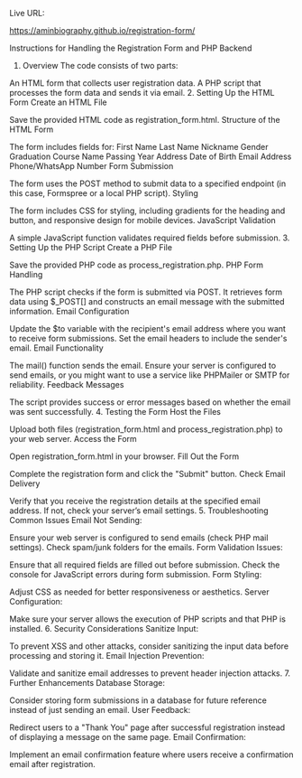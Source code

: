 Live URL:

https://aminbiography.github.io/registration-form/




Instructions for Handling the Registration Form and PHP Backend
1. Overview
The code consists of two parts:

An HTML form that collects user registration data.
A PHP script that processes the form data and sends it via email.
2. Setting Up the HTML Form
Create an HTML File

Save the provided HTML code as registration_form.html.
Structure of the HTML Form

The form includes fields for:
First Name
Last Name
Nickname
Gender
Graduation Course Name
Passing Year
Address
Date of Birth
Email Address
Phone/WhatsApp Number
Form Submission

The form uses the POST method to submit data to a specified endpoint (in this case, Formspree or a local PHP script).
Styling

The form includes CSS for styling, including gradients for the heading and button, and responsive design for mobile devices.
JavaScript Validation

A simple JavaScript function validates required fields before submission.
3. Setting Up the PHP Script
Create a PHP File

Save the provided PHP code as process_registration.php.
PHP Form Handling

The PHP script checks if the form is submitted via POST.
It retrieves form data using $_POST[] and constructs an email message with the submitted information.
Email Configuration

Update the $to variable with the recipient's email address where you want to receive form submissions.
Set the email headers to include the sender's email.
Email Functionality

The mail() function sends the email. Ensure your server is configured to send emails, or you might want to use a service like PHPMailer or SMTP for reliability.
Feedback Messages

The script provides success or error messages based on whether the email was sent successfully.
4. Testing the Form
Host the Files

Upload both files (registration_form.html and process_registration.php) to your web server.
Access the Form

Open registration_form.html in your browser.
Fill Out the Form

Complete the registration form and click the "Submit" button.
Check Email Delivery

Verify that you receive the registration details at the specified email address. If not, check your server’s email settings.
5. Troubleshooting Common Issues
Email Not Sending:

Ensure your web server is configured to send emails (check PHP mail settings).
Check spam/junk folders for the emails.
Form Validation Issues:

Ensure that all required fields are filled out before submission.
Check the console for JavaScript errors during form submission.
Form Styling:

Adjust CSS as needed for better responsiveness or aesthetics.
Server Configuration:

Make sure your server allows the execution of PHP scripts and that PHP is installed.
6. Security Considerations
Sanitize Input:

To prevent XSS and other attacks, consider sanitizing the input data before processing and storing it.
Email Injection Prevention:

Validate and sanitize email addresses to prevent header injection attacks.
7. Further Enhancements
Database Storage:

Consider storing form submissions in a database for future reference instead of just sending an email.
User Feedback:

Redirect users to a "Thank You" page after successful registration instead of displaying a message on the same page.
Email Confirmation:

Implement an email confirmation feature where users receive a confirmation email after registration.
